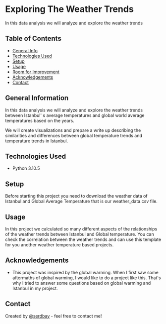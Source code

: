 # Exploring The Weather Trends
In this data analysis we will analyze and explore the weather trends

## Table of Contents
* [General Info](#general-information)
* [Technologies Used](#technologies-used)
* [Setup](#setup)
* [Usage](#usage)
* [Room for Improvement](#room-for-improvement)
* [Acknowledgements](#acknowledgements)
* [Contact](#contact)

## General Information
In this data analysis we will analyze and explore the weather trends between Istanbul' s average temperatures and global world average temperatures based on the years.

We will create visualizations and prepare a write up describing the similarities and differences between global temperature trends and temperature trends in Istanbul.

## Technologies Used
- Python 3.10.5

## Setup
Before starting this project you need to download the weather data of Istanbul and Global Average Temperature that is our weather_data.csv file. 

## Usage
In this project we calculated so many different aspects of the relationships of the weather trends between Istanbul and Global temperature. You can check the correlation between the weather trends and can use this template for you another weather temperature based projects.

## Acknowledgements
- This project was inspired by the global warming. When I first saw some aftermaths of global warming, I would like to do a project like this. That's why I tried to answer some questions based on global warming and Istanbul in my project.


## Contact
Created by [@serdbay](https://github.com/serdbay) - feel free to contact me!



